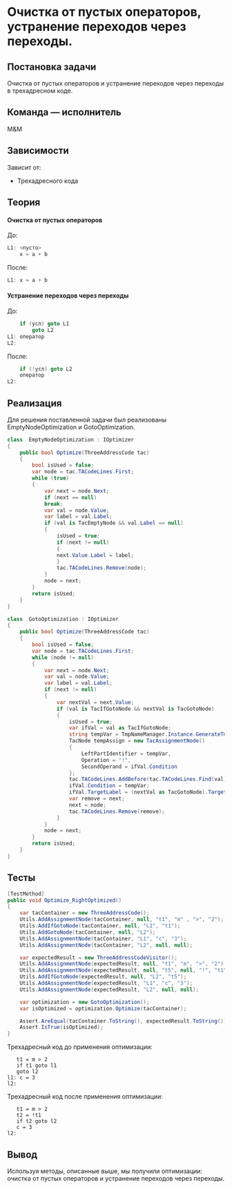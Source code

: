 # Очистка от пустых операторов, устранение переходов через переходы.

## Постановка задачи
Очистка от пустых операторов и устранение переходов через переходы в трехадресном коде.

## Команда — исполнитель
M&M

## Зависимости
Зависит от:
- Трехадресного кода

## Теория
#### Очистка от пустых операторов
До:
```csharp
L1: <пусто>
	x = a + b
```
После:
```csharp
L1: x = a + b
```
####  Устранение переходов через переходы
До:
```csharp
	if (усл) goto L1
		goto L2
L1: оператор
L2:
```
После:
```csharp
	if (!усл) goto L2
	оператор
L2:
```
## Реализация

Для решения поставленной задачи был реализованы EmptyNodeOptimization и GotoOptimization.

```csharp
class  EmptyNodeOptimization : IOptimizer
{
	public bool Optimize(ThreeAddressCode tac)
	{
		bool isUsed = false;
		var node = tac.TACodeLines.First;
		while (true)
		{
			var next = node.Next;
			if (next == null)
			break;
			var val = node.Value;
			var label = val.Label;
			if (val is TacEmptyNode && val.Label == null)
			{
				isUsed = true;
				if (next != null)
				{
				next.Value.Label = label;
				}
				tac.TACodeLines.Remove(node);
			}
			node = next;
		}
		return isUsed;
	}
}
```

```csharp
class  GotoOptimization : IOptimizer
{
	public bool Optimize(ThreeAddressCode tac)
	{
		bool isUsed = false;
		var node = tac.TACodeLines.First;
		while (node != null)
		{
			var next = node.Next;
			var val = node.Value;
			var label = val.Label;
			if (next != null)
			{
				var nextVal = next.Value;
				if (val is TacIfGotoNode && nextVal is TacGotoNode)
				{
					isUsed = true;
					var ifVal = val as TacIfGotoNode;
					string tempVar = TmpNameManager.Instance.GenerateTmpVariableName();
					TacNode tempAssign = new TacAssignmentNode()
					{
						LeftPartIdentifier = tempVar,
						Operation = "!",
						SecondOperand = ifVal.Condition
					};
					tac.TACodeLines.AddBefore(tac.TACodeLines.Find(val), tempAssign);
					ifVal.Condition = tempVar;
					ifVal.TargetLabel = (nextVal as TacGotoNode).TargetLabel;
					var remove = next;
					next = node;
					tac.TACodeLines.Remove(remove);
				}
			}
			node = next;
		}
		return isUsed;
	}
}
```
## Тесты

```csharp
[TestMethod]
public void Optimize_RightOptimized()
{
    var tacContainer = new ThreeAddressCode();
    Utils.AddAssignmentNode(tacContainer, null, "t1", "m" , ">", "2");
    Utils.AddIfGotoNode(tacContainer, null, "L1", "t1");
    Utils.AddGotoNode(tacContainer, null, "L2");
    Utils.AddAssignmentNode(tacContainer, "L1", "c", "3");
    Utils.AddAssignmentNode(tacContainer, "L2", null, null);

    var expectedResult = new ThreeAddressCodeVisitor();
    Utils.AddAssignmentNode(expectedResult, null, "t1", "m", ">", "2");
    Utils.AddAssignmentNode(expectedResult, null, "t5", null, "!", "t1");
    Utils.AddIfGotoNode(expectedResult, null, "L2", "t5");
    Utils.AddAssignmentNode(expectedResult, "L1", "c", "3");
    Utils.AddAssignmentNode(expectedResult, "L2", null, null);

    var optimization = new GotoOptimization();
    var isOptimized = optimization.Optimize(tacContainer);

    Assert.AreEqual(tacContainer.ToString(), expectedResult.ToString());
    Assert.IsTrue(isOptimized);
}
```

Трехадресный код до применения оптимизации:
```
   t1 = m > 2
   if t1 goto l1
   goto l2
l1: c = 3
l2:
```
Трехадресный код после применения оптимизации:
```
   t1 = m > 2
   t2 = !t1
   if t2 goto l2
   c = 3
l2:
```

## Вывод
Используя методы, описанные выше, мы получили оптимизации: очистка от пустых операторов и устранение переходов через переходы.
